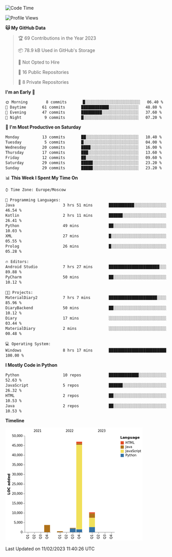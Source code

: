 <!--START_SECTION:waka-->
![Code Time](http://img.shields.io/badge/Code%20Time-23%20hrs%2051%20mins-blue)

![Profile Views](http://img.shields.io/badge/Profile%20Views-3-blue)

**🐱 My GitHub Data** 

> 🏆 69 Contributions in the Year 2023
 > 
> 📦 78.9 kB Used in GitHub's Storage 
 > 
> 🚫 Not Opted to Hire
 > 
> 📜 16 Public Repositories 
 > 
> 🔑 8 Private Repositories  
 > 
**I'm an Early 🐤** 

```text
🌞 Morning        8 commits       █░░░░░░░░░░░░░░░░░░░░░░░░   06.40 % 
🌆 Daytime       61 commits       ████████████░░░░░░░░░░░░░   48.80 % 
🌃 Evening       47 commits       █████████░░░░░░░░░░░░░░░░   37.60 % 
🌙 Night          9 commits       █░░░░░░░░░░░░░░░░░░░░░░░░   07.20 % 

```
📅 **I'm Most Productive on Saturday** 

```text
Monday          13 commits       ██░░░░░░░░░░░░░░░░░░░░░░░   10.40 % 
Tuesday          5 commits       █░░░░░░░░░░░░░░░░░░░░░░░░   04.00 % 
Wednesday       20 commits       ████░░░░░░░░░░░░░░░░░░░░░   16.00 % 
Thursday        17 commits       ███░░░░░░░░░░░░░░░░░░░░░░   13.60 % 
Friday          12 commits       ██░░░░░░░░░░░░░░░░░░░░░░░   09.60 % 
Saturday        29 commits       █████░░░░░░░░░░░░░░░░░░░░   23.20 % 
Sunday          29 commits       █████░░░░░░░░░░░░░░░░░░░░   23.20 % 

```


📊 **This Week I Spent My Time On** 

```text
⌚︎ Time Zone: Europe/Moscow

💬 Programming Languages: 
Java                     3 hrs 51 mins       ███████████░░░░░░░░░░░░░░   46.54 % 
Kotlin                   2 hrs 11 mins       ██████░░░░░░░░░░░░░░░░░░░   26.41 % 
Python                   49 mins             ██░░░░░░░░░░░░░░░░░░░░░░░   10.03 % 
XML                      27 mins             █░░░░░░░░░░░░░░░░░░░░░░░░   05.55 % 
Prolog                   26 mins             █░░░░░░░░░░░░░░░░░░░░░░░░   05.28 % 

🔥 Editors: 
Android Studio           7 hrs 27 mins       ██████████████████████░░░   89.88 % 
PyCharm                  50 mins             ██░░░░░░░░░░░░░░░░░░░░░░░   10.12 % 

🐱‍💻 Projects: 
MaterialDiary2           7 hrs 7 mins        █████████████████████░░░░   85.96 % 
DiaryBackend             50 mins             ██░░░░░░░░░░░░░░░░░░░░░░░   10.12 % 
Diary                    17 mins             ░░░░░░░░░░░░░░░░░░░░░░░░░   03.44 % 
MaterialDiary            2 mins              ░░░░░░░░░░░░░░░░░░░░░░░░░   00.48 % 

💻 Operating System: 
Windows                  8 hrs 17 mins       █████████████████████████   100.00 % 

```

**I Mostly Code in Python** 

```text
Python                   10 repos            █████████████░░░░░░░░░░░░   52.63 % 
JavaScript               5 repos             ██████░░░░░░░░░░░░░░░░░░░   26.32 % 
HTML                     2 repos             ██░░░░░░░░░░░░░░░░░░░░░░░   10.53 % 
Java                     2 repos             ██░░░░░░░░░░░░░░░░░░░░░░░   10.53 % 

```


**Timeline**

![Chart not found](https://raw.githubusercontent.com/Adlemex/Adlemex/main/charts/bar_graph.png) 


 Last Updated on 11/02/2023 11:40:26 UTC
<!--END_SECTION:waka-->
